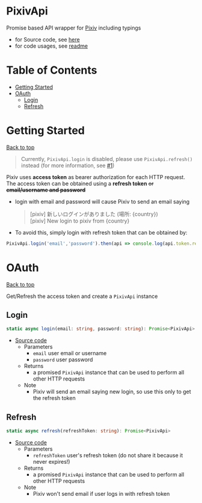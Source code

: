# PixivApi <!-- omit in toc -->
Promise based API wrapper for [Pixiv](https://www.pixiv.net/) including typings
- for Source code, see [here](../src/api/pixiv-api.ts)
- for code usages, see [readme](../README.md)

<!-- omit in toc -->
# Table of Contents 
- [Getting Started](#getting-started)
- [OAuth](#oauth)
    - [Login](#login)
    - [Refresh](#refresh)

# Getting Started
[Back to top](#table-of-contents)

> Currently, `PixivApi.login` is disabled, please use `PixivApi.refresh()` instead (for more information, see [#1](../../issues/1))

Pixiv uses **access token** as bearer authorization for each HTTP request. The access token can be obtained using a **refresh token** ~~or **email/username and password**~~
- login with email and password will cause Pixiv to send an email saying
    > [pixiv] 新しいログインがありました (場所: {country})<br>
    > [pixiv] New login to pixiv from {country} 
- To avoid this, simply login with refresh token that can be obtained by:
```ts
PixivApi.login('email','password').then(api => console.log(api.token.refresh_token));
```

# OAuth
[Back to top](#table-of-contents)

Get/Refresh the access token and create a `PixivApi` instance

## Login
```ts
static async login(email: string, password: string): Promise<PixivApi>
```
- [Source code](../../331f70d9c2e56964d89ccbbb267753c85c19a019/src/api/pixiv-api.ts#L92)
    - Parameters
        - `email` user email or username
        - `password` user password
    - Returns
        - a promised `PixivApi` instance that can be used to perform all other HTTP requests
    - Note
        - Pixiv will send an email saying new login, so use this only to get the refresh token

## Refresh
```ts
static async refresh(refreshToken: string): Promise<PixivApi>
```
- [Source code](../../331f70d9c2e56964d89ccbbb267753c85c19a019/src/api/pixiv-api.ts#L107)
    - Parameters
        - `refreshToken` user's refresh token (do not share it because it never expires!)
    - Returns
        - a promised `PixivApi` instance that can be used to perform all other HTTP requests
    - Note
        - Pixiv won't send email if user logs in with refresh token
